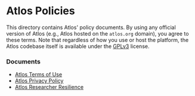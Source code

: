 # Atlos Policies

This directory contains Atlos' policy documents. By using any official version of Atlos (e.g., Atlos hosted on the `atlos.org` domain), you agree to these terms. Note that regardless of how you use or host the platform, the Atlos codebase itself is available under the [GPLv3](../LICENSE.md) license.

### Documents

- [Atlos Terms of Use](TERMS_OF_USE.md)
- [Atlos Privacy Policy](PRIVACY_POLICY.md)
- [Atlos Researcher Resilience](RESILIENCE.md)
